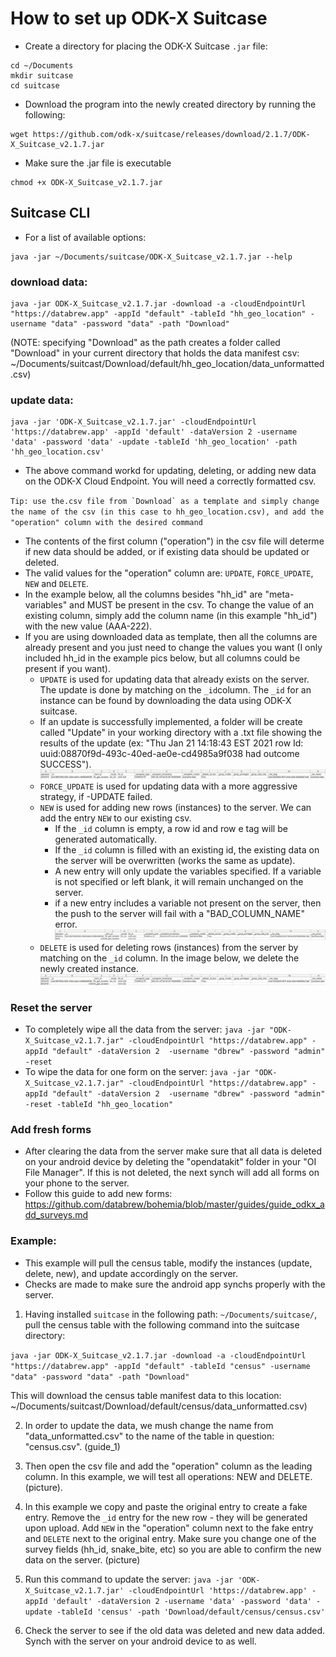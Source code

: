 # How to set up ODK-X Suitcase

- Create a directory for placing the ODK-X Suitcase `.jar` file:

```
cd ~/Documents
mkdir suitcase
cd suitcase
```

- Download the program into the newly created directory by running the following:
```
wget https://github.com/odk-x/suitcase/releases/download/2.1.7/ODK-X_Suitcase_v2.1.7.jar
```

- Make sure the .jar file is executable
```
chmod +x ODK-X_Suitcase_v2.1.7.jar
```

## Suitcase CLI

- For a list of available options:
```
java -jar ~/Documents/suitcase/ODK-X_Suitcase_v2.1.7.jar --help
```

### download data: 

```
java -jar ODK-X_Suitcase_v2.1.7.jar -download -a -cloudEndpointUrl "https://databrew.app" -appId "default" -tableId "hh_geo_location" -username "data" -password "data" -path "Download"
```
(NOTE: specifying "Download" as the path creates a folder called "Download" in your current directory that holds the data manifest csv: ~/Documents/suitcast/Download/default/hh_geo_location/data_unformatted.csv)

### update data:

```
java -jar 'ODK-X_Suitcase_v2.1.7.jar' -cloudEndpointUrl 'https://databrew.app' -appId 'default' -dataVersion 2 -username 'data' -password 'data' -update -tableId 'hh_geo_location' -path 'hh_geo_location.csv'
```
- The above command workd for updating, deleting, or adding new data on the ODK-X Cloud Endpoint. You will need a correctly formatted csv.

``Tip: use the.csv file from `Download` as a template and simply change the name of the csv (in this case to hh_geo_location.csv), and add the "operation" column with the desired command``

- The contents of the first column ("operation") in the csv file will determe if new data should be added, or if existing data should be updated or deleted. 
- The valid values for the "operation" column are: `UPDATE`, `FORCE_UPDATE`, `NEW` and `DELETE`. 
- In the example below, all the columns besides "hh_id" are "meta-variables" and MUST be present in the csv. To change the value of an existing column, simply add the column name (in this example "hh_id") with the new value (AAA-222). 
- If you are using downloaded data as template, then all the columns are already present and you just need to change the values you want (I only included hh_id in the example pics below, but all columns could be present if you want).
    - `UPDATE` is used for updating data that already exists on the server. The update is done by matching on the `_id`column. The `_id` for an instance can be found by downloading the data using ODK-X suitcase.
    - If an update is successfully implemented, a folder will be create called "Update" in your working directory with a .txt file showing the results of the update (ex: "Thu Jan 21 14:18:43 EST 2021 row Id: uuid:08870f9d-493c-40ed-ae0e-cd4985a9f038 had outcome SUCCESS").
![](img/example_spreadsheet.png)
    - `FORCE_UPDATE` is used for updating data with a more aggressive strategy, if -UPDATE failed.
    - `NEW` is used for adding new rows (instances) to the server. We can add the entry `NEW` to our existing csv.
        - If the `_id` column is empty, a row id and row e tag will be generated automatically. 
        - If the `_id` column is filled with an existing id, the existing data on the server will be overwritten (works the same as update).
        - A new entry will only update the variables specified. If a variable is not specified or left blank, it will remain unchanged on the server.
        - if a new entry includes a variable not present on the server, then the push to the server will fail with a "BAD_COLUMN_NAME" error. 
   ![](img/example_spreadsheet_new.png)
    - `DELETE` is used for deleting rows (instances) from the server by matching on the `_id` column. In the image below, we delete the newly created instance. 
   ![](img/example_spreadsheet_delete.png)

### Reset the server 

   - To completely wipe all the data from the server:
```java -jar "ODK-X_Suitcase_v2.1.7.jar" -cloudEndpointUrl "https://databrew.app" -appId "default" -dataVersion 2  -username "dbrew" -password "admin" -reset```
   - To wipe the data for one form on the server:
```java -jar "ODK-X_Suitcase_v2.1.7.jar" -cloudEndpointUrl "https://databrew.app" -appId "default" -dataVersion 2  -username "dbrew" -password "admin" -reset -tableId "hh_geo_location"```

### Add fresh forms
   - After clearing the data from the server make sure that all data is deleted on your android device by deleting the "opendatakit" folder in your "OI File Manager". If this is not deleted, the next synch will add all forms on your phone to the server. 
   - Follow this guide to add new forms: https://github.com/databrew/bohemia/blob/master/guides/guide_odkx_add_surveys.md

### Example: 

- This example will pull the census table, modify the instances (update, delete, new), and update accordingly on the server.
- Checks are made to make sure the android app synchs properly with the server.

1) Having installed `suitcase` in the following path: `~/Documents/suitcase/`, pull the census table with the following command into the suitcase directory:

```java -jar ODK-X_Suitcase_v2.1.7.jar -download -a -cloudEndpointUrl "https://databrew.app" -appId "default" -tableId "census" -username "data" -password "data" -path "Download"```

This will download the census table manifest data to this location: ~/Documents/suitcast/Download/default/census/data_unformatted.csv)

2) In order to update the data, we mush change the name from "data_unformatted.csv" to the name of the table in question: "census.csv". 
(guide_1)

3) Then open the csv file and add the "operation" column as the leading column. In this example, we will test all operations: NEW and DELETE.
(picture).

4) In this example we copy and paste the original entry to create a fake entry. Remove the `_id` entry for the new row - they will be generated upon upload. Add `NEW` in the "operation" column next to the fake entry and `DELETE` next to the original entry. Make sure you change one of the survey fields (hh_id, snake_bite, etc) so you are able to confirm the new data on the server.
(picture)

5) Run this command to update the server:
```java -jar 'ODK-X_Suitcase_v2.1.7.jar' -cloudEndpointUrl 'https://databrew.app' -appId 'default' -dataVersion 2 -username 'data' -password 'data' -update -tableId 'census' -path 'Download/default/census/census.csv'```

6) Check the server to see if the old data was deleted and new data added. Synch with the server on your android device to as well. 




